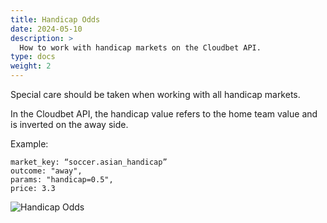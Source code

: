 ```yaml
---
title: Handicap Odds
date: 2024-05-10
description: >
  How to work with handicap markets on the Cloudbet API.
type: docs
weight: 2
---
```


Special care should be taken when working with all handicap markets.

In the Cloudbet API, the handicap value refers to the home team value and is inverted on the away side.

Example:

```
market_key: “soccer.asian_handicap”
outcome: "away",
params: "handicap=0.5",
price: 3.3
```

![Handicap Odds](/wiki/images/cloudbet-handicap-odds.png)
